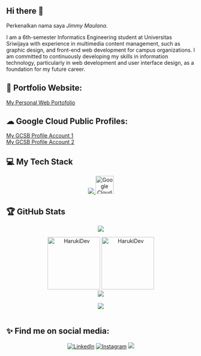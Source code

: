 ## Hi there 👋

Perkenalkan nama saya *Jimmy Maulana*.<br>

<p>I am a 6th-semester Informatics Engineering student at Universitas Sriwijaya with experience in multimedia content management, such as graphic design, and front-end web development for campus organizations. I am committed to continuously developing my skills in information technology, particularly in web development and user interface design, as a foundation for my future career.</p>

## 🔗 Portfolio Website:
<div>
  <a href="https://jimmy-maulana.vercel.app/">My Personal Web Portofolio</a>
</div>

## ☁ Google Cloud Public Profiles:
<div>
  <ul style="list-style: none; padding: 0;">
    <li><a href="https://www.cloudskillsboost.google/public_profiles/6da92501-a6aa-49d1-be13-b28743a80ca6">My GCSB Profile Account 1</a></li>
    <li><a href="https://www.cloudskillsboost.google/public_profiles/887d939f-a66e-4de2-856f-6624eb85e52e">My GCSB Profile Account 2</a></li>
  </ul>
</div>

## 💻 My Tech Stack
<div align="center">
  
  <a href="https://skillicons.dev">
    <img src="https://skillicons.dev/icons?i=python,js,java,react,vue,html,css,tailwind,bootstrap,mysql,mongodb,php" />
  </a>
  <a href="https://cloud.google.com/" target="_blank">
    <img src="https://cdn.simpleicons.org/googlecloud/4285F4" width="48" height="48" alt="Google Cloud">
  </a>

</div>

## 🏆 GitHub Stats

<div align="center">
    
  [![](https://visitcount.itsvg.in/api?id=HarukiDev&icon=1&color=6)](https://visitcount.itsvg.in)

  <img height="140" src="https://github-readme-stats.vercel.app/api/top-langs?username=HarukiDev&theme=tokyonight&show_icons=true&locale=en&layout=compact&langs_count=6" alt="HarukiDev" style="display:inline-block;" />
  
  <img height="140" src="https://github-readme-stats-eight-theta.vercel.app/api?username=HarukiDev&show_icons=true&theme=tokyonight&include_all_commits=true&count_private=true" alt="HarukiDev" style="display:inline-block;" />

</div>

<div align="center">
    <a href = "https://github.com/HarukiDev/">
            <img src="https://github-profile-trophy.vercel.app/?username=HarukiDev&column=-1&theme=tokyonight" /> 
        <br>
        <br>
             <img src="https://github-readme-activity-graph.vercel.app/graph?username=HarukiDev&theme=github-compact" />
        <br>
        <br>
    </a>
</div>

## ✨ Find me on social media:
<p align = "center">
  <a href="https://www.linkedin.com/in/jimmy-maulana-1622b1270/" target="_blank"><img src="https://img.shields.io/badge/LinkedIn-0077B5?style=for-the-badge&logo=linkedin&logoColor=white" alt="LinkedIn"></a>
  <a href="https://www.instagram.com/jm_sora" target="_blank"><img src="https://img.shields.io/badge/Instagram-E4405F?style=for-the-badge&logo=instagram&logoColor=white" alt="Instagram"></a>
  <a href="mailto:jimmymaulana01@gmail.com"><img src="https://img.shields.io/badge/Gmail-D14836?style=for-the-badge&logo=gmail&logoColor=white"/></a>
</p>
